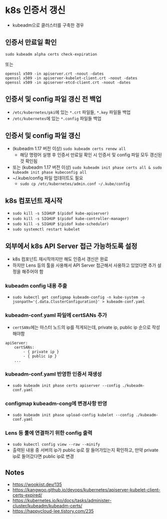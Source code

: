 # k8s 인증서 갱신
- kubeadm으로 클러스터를 구축한 경우  
   
## 인증서 만료일 확인
```
sudo kubeadm alpha certs check-expiration
```
또는   
```
openssl x509 -in apiserver.crt -noout -dates
openssl x509 -in apiserver-kubelet-client.crt -noout -dates
openssl x509 -in apiserver-etcd-client.crt -noout -dates
```
   
## 인증서 및 config 파일 갱신 전 백업
- `/etc/kubernetes/pki`에 있는 `*.crt` 파일들, `*.key` 파일들 백업
- `/etc/kubernetes`에 있는 `*.config` 파일들 백업
     
## 인증서 및 config 파일 갱신
- (kubeadm 1.17 버전 이상) `sudo kubeadm certs renew all`
	- 해당 명령어 실행 후 인증서 만료일 확인 시 인증서 및 config 파일 모두 갱신된것 확인됨
- 또는 (kubeadm 1.17 버전 이상) `sudo kubeadm init phase certs all & sudo kubeadm init phase kubeconfig all`
- ~/.kube/config 파일 업데이트도 필요
	- `sudo cp /etc/kubernetes/admin.conf ~/.kube/config`
    
## k8s 컴포넌트 재시작
- `sudo kill -s SIGHUP $(pidof kube-apiserver)`
- `sudo kill -s SIGHUP $(pidof kube-controller-manager)`
- `sudo kill -s SIGHUP $(pidof kube-scheduler)`
- `sudo systemctl restart kubelet`
   
## 외부에서 k8s API Server 접근 가능하도록 설정
- k8s 컴포넌트 재시작까지만 해도 인증서 갱신은 완료
- 하지만 Lens 등의 툴을 사용해서 API Server 접근해서 사용하고 있었다면 추가 설정을 해주어야 함
    
### kubeadm config 내용 추출
- `sudo kubectl get configmap kubeadm-config -n kube-system -o jsonpath='{.data.ClusterConfiguration}' > kubeadm-conf.yaml`
    
### kubeadm-conf.yaml 파일에 certSANs 추가
- `certSANs`에는 마스터 노드의 ip를 적게되는데, private ip, public ip 순으로 작성해야함
```
apiServer:
    certSANs:
        - { private ip }
        - { public ip }
    ...
```
     
### kubeadm-conf.yaml 반영한 인증서 재생성
- `sudo kubeadm init phase certs apiserver --config ./kubeadm-conf.yaml`
    
### configmap kubeadm-cong에 변경사항 반영
- `sudo kubeadm init phase upload-config kubelet --config ./kubeadm-conf.yaml`
    
### Lens 등 툴에 연결하기 위한 config 출력
- `sudo kubectl config view --raw --minify`
- 출력된 내용 중 서버의 ip가 public ip로 잘 들어가있는지 확인하고, 만약 private ip로 들어갔다면 public ip로 변경
    
## Notes
- https://wookiist.dev/135
- https://kangwoo.github.io/devops/kubernetes/apiserver-kubelet-client-certs-expired/
- https://kubernetes.io/ko/docs/tasks/administer-cluster/kubeadm/kubeadm-certs/
- https://happycloud-lee.tistory.com/235	
